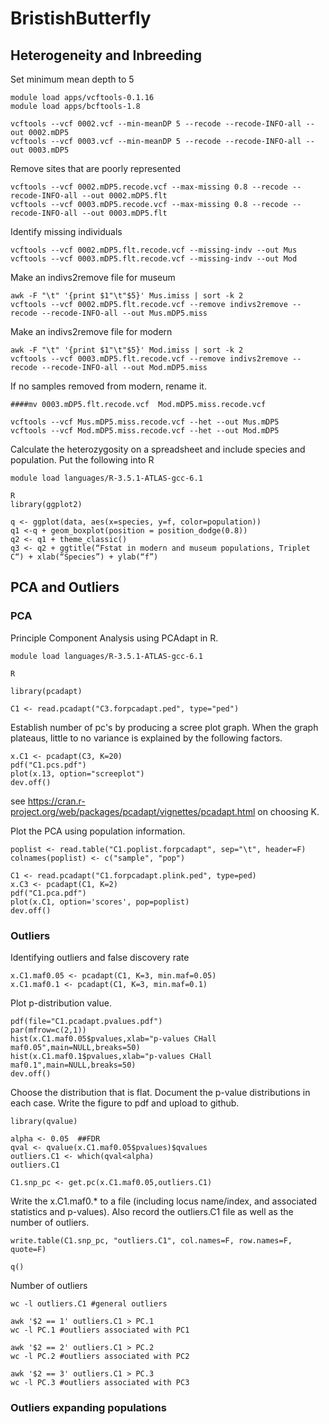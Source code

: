 # BristishButterfly

## Heterogeneity and Inbreeding

Set minimum mean depth to 5

```
module load apps/vcftools-0.1.16
module load apps/bcftools-1.8

vcftools --vcf 0002.vcf --min-meanDP 5 --recode --recode-INFO-all --out 0002.mDP5
vcftools --vcf 0003.vcf --min-meanDP 5 --recode --recode-INFO-all --out 0003.mDP5
```

Remove sites that are poorly represented

```
vcftools --vcf 0002.mDP5.recode.vcf --max-missing 0.8 --recode --recode-INFO-all --out 0002.mDP5.flt
vcftools --vcf 0003.mDP5.recode.vcf --max-missing 0.8 --recode --recode-INFO-all --out 0003.mDP5.flt
```

Identify missing individuals

```
vcftools --vcf 0002.mDP5.flt.recode.vcf --missing-indv --out Mus
vcftools --vcf 0003.mDP5.flt.recode.vcf --missing-indv --out Mod
````

Make an indivs2remove file for museum

```
awk -F "\t" '{print $1"\t"$5}' Mus.imiss | sort -k 2
vcftools --vcf 0002.mDP5.flt.recode.vcf --remove indivs2remove --recode --recode-INFO-all --out Mus.mDP5.miss
```

Make an indivs2remove file for modern
```
awk -F "\t" '{print $1"\t"$5}' Mod.imiss | sort -k 2
vcftools --vcf 0003.mDP5.flt.recode.vcf --remove indivs2remove --recode --recode-INFO-all --out Mod.mDP5.miss
```
If no samples removed from modern, rename it. 

`####mv 0003.mDP5.flt.recode.vcf  Mod.mDP5.miss.recode.vcf`

```
vcftools --vcf Mus.mDP5.miss.recode.vcf --het --out Mus.mDP5
vcftools --vcf Mod.mDP5.miss.recode.vcf --het --out Mod.mDP5
```

Calculate the heterozygosity on a spreadsheet and include species and population. 
Put the following into R

```
module load languages/R-3.5.1-ATLAS-gcc-6.1
```
```
R
library(ggplot2) 

q <- ggplot(data, aes(x=species, y=f, color=population))
q1 <-q + geom_boxplot(position = position_dodge(0.8))
q2 <- q1 + theme_classic()
q3 <- q2 + ggtitle(“Fstat in modern and museum populations, Triplet C“) + xlab(“Species”) + ylab(“f”)

```
## PCA and Outliers
### PCA
Principle Component Analysis using PCAdapt in R.
```
module load languages/R-3.5.1-ATLAS-gcc-6.1

R

library(pcadapt)

C1 <- read.pcadapt("C3.forpcadapt.ped", type="ped")
```
Establish number of pc's by producing a scree plot graph. When the graph plateaus, little to no variance is explained by the following factors.
```
x.C1 <- pcadapt(C3, K=20)
pdf("C1.pcs.pdf")
plot(x.13, option="screeplot")
dev.off()
```
see  https://cran.r-project.org/web/packages/pcadapt/vignettes/pcadapt.html  on choosing K.

Plot the PCA using population information.
```
poplist <- read.table("C1.poplist.forpcadapt", sep="\t", header=F)
colnames(poplist) <- c("sample", "pop")

C1 <- read.pcadapt("C1.forpcadapt.plink.ped", type=ped)
x.C3 <- pcadapt(C1, K=2)
pdf("C1.pca.pdf")
plot(x.C1, option='scores', pop=poplist)
dev.off()
```
### Outliers
Identifying outliers and false discovery rate
```
x.C1.maf0.05 <- pcadapt(C1, K=3, min.maf=0.05)
x.C1.maf0.1 <- pcadapt(C1, K=3, min.maf=0.1)
```
Plot p-distribution value. 
```
pdf(file="C1.pcadapt.pvalues.pdf")
par(mfrow=c(2,1))
hist(x.C1.maf0.05$pvalues,xlab="p-values CHall maf0.05",main=NULL,breaks=50)
hist(x.C1.maf0.1$pvalues,xlab="p-values CHall maf0.1",main=NULL,breaks=50)
dev.off()
```
Choose the distribution that is flat. Document the p-value distributions in each case. Write the figure to pdf and upload to github.
```
library(qvalue)

alpha <- 0.05  ##FDR
qval <- qvalue(x.C1.maf0.05$pvalues)$qvalues
outliers.C1 <- which(qval<alpha)
outliers.C1

C1.snp_pc <- get.pc(x.C1.maf0.05,outliers.C1)
```
Write the x.C1.maf0.* to a file (including locus name/index, and associated statistics and p-values). Also record the outliers.C1 file as well as the number of outliers. 
```
write.table(C1.snp_pc, "outliers.C1", col.names=F, row.names=F, quote=F) 

q()
```
Number of outliers
```
wc -l outliers.C1 #general outliers

awk '$2 == 1' outliers.C1 > PC.1
wc -l PC.1 #outliers associated with PC1

awk '$2 == 2' outliers.C1 > PC.2
wc -l PC.2 #outliers associated with PC2

awk '$2 == 3' outliers.C1 > PC.3
wc -l PC.3 #outliers associated with PC3
```

### Outliers expanding populations
